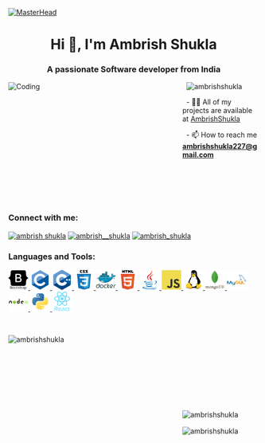[![MasterHead](https://mir-s3-cdn-cf.behance.net/project_modules/fs/54b6c068097599.5b50bca476b9b.gif)](https://rishavchanda.io)
<h1 align="center">Hi 👋, I'm Ambrish Shukla</h1>
<h3 align="center">A passionate Software developer from India</h3>
<img align="left" alt="Coding" width="350" height="200" src="https://images.squarespace-cdn.com/content/v1/5769fc401b631bab1addb2ab/1541580611624-TE64QGKRJG8SWAIUS7NS/coding-freak.gif">

<p align="left"> &nbsp;&nbsp;<img src="https://komarev.com/ghpvc/?username=ambrishshukla&label=Profile%20views&color=0e75b6&style=flat" alt="ambrishshukla" /> </p>



&nbsp;&nbsp;- 👨‍💻 All of my projects are available at [AmbrishShukla](AmbrishShukla)

&nbsp;&nbsp;- 📫 How to reach me **ambrishshukla227@gmail.com**
<br>
<br>
<br>
<br>
<br>
<br>
<h3 align="left">Connect with me:</h3>
<p align="left">
<a href="https://linkedin.com/in/ambrish shukla" target="blank"><img align="center" src="https://raw.githubusercontent.com/rahuldkjain/github-profile-readme-generator/master/src/images/icons/Social/linked-in-alt.svg" alt="ambrish shukla" height="30" width="40" /></a>
<a href="https://instagram.com/ambrish__shukla" target="blank"><img align="center" src="https://raw.githubusercontent.com/rahuldkjain/github-profile-readme-generator/master/src/images/icons/Social/instagram.svg" alt="ambrish__shukla" height="30" width="40" /></a>
<a href="https://www.hackerrank.com/ambrish_shukla" target="blank"><img align="center" src="https://raw.githubusercontent.com/rahuldkjain/github-profile-readme-generator/master/src/images/icons/Social/hackerrank.svg" alt="ambrish_shukla" height="30" width="40" /></a>
</p>

<h3 align="left">Languages and Tools:</h3>
<p align="left"> <a href="https://getbootstrap.com" target="_blank" rel="noreferrer"> <img src="https://raw.githubusercontent.com/devicons/devicon/master/icons/bootstrap/bootstrap-plain-wordmark.svg" alt="bootstrap" width="40" height="40"/> </a> <a href="https://www.cprogramming.com/" target="_blank" rel="noreferrer"> <img src="https://raw.githubusercontent.com/devicons/devicon/master/icons/c/c-original.svg" alt="c" width="40" height="40"/> </a> <a href="https://www.w3schools.com/cpp/" target="_blank" rel="noreferrer"> <img src="https://raw.githubusercontent.com/devicons/devicon/master/icons/cplusplus/cplusplus-original.svg" alt="cplusplus" width="40" height="40"/> </a> <a href="https://www.w3schools.com/css/" target="_blank" rel="noreferrer"> <img src="https://raw.githubusercontent.com/devicons/devicon/master/icons/css3/css3-original-wordmark.svg" alt="css3" width="40" height="40"/> </a> <a href="https://www.docker.com/" target="_blank" rel="noreferrer"> <img src="https://raw.githubusercontent.com/devicons/devicon/master/icons/docker/docker-original-wordmark.svg" alt="docker" width="40" height="40"/> </a> <a href="https://www.w3.org/html/" target="_blank" rel="noreferrer"> <img src="https://raw.githubusercontent.com/devicons/devicon/master/icons/html5/html5-original-wordmark.svg" alt="html5" width="40" height="40"/> </a> <a href="https://www.java.com" target="_blank" rel="noreferrer"> <img src="https://raw.githubusercontent.com/devicons/devicon/master/icons/java/java-original.svg" alt="java" width="40" height="40"/> </a> <a href="https://developer.mozilla.org/en-US/docs/Web/JavaScript" target="_blank" rel="noreferrer"> <img src="https://raw.githubusercontent.com/devicons/devicon/master/icons/javascript/javascript-original.svg" alt="javascript" width="40" height="40"/> </a> <a href="https://www.linux.org/" target="_blank" rel="noreferrer"> <img src="https://raw.githubusercontent.com/devicons/devicon/master/icons/linux/linux-original.svg" alt="linux" width="40" height="40"/> </a> <a href="https://www.mongodb.com/" target="_blank" rel="noreferrer"> <img src="https://raw.githubusercontent.com/devicons/devicon/master/icons/mongodb/mongodb-original-wordmark.svg" alt="mongodb" width="40" height="40"/> </a> <a href="https://www.mysql.com/" target="_blank" rel="noreferrer"> <img src="https://raw.githubusercontent.com/devicons/devicon/master/icons/mysql/mysql-original-wordmark.svg" alt="mysql" width="40" height="40"/> </a> <a href="https://nodejs.org" target="_blank" rel="noreferrer"> <img src="https://raw.githubusercontent.com/devicons/devicon/master/icons/nodejs/nodejs-original-wordmark.svg" alt="nodejs" width="40" height="40"/> </a> <a href="https://www.python.org" target="_blank" rel="noreferrer"> <img src="https://raw.githubusercontent.com/devicons/devicon/master/icons/python/python-original.svg" alt="python" width="40" height="40"/> </a> <a href="https://reactjs.org/" target="_blank" rel="noreferrer"> <img src="https://raw.githubusercontent.com/devicons/devicon/master/icons/react/react-original-wordmark.svg" alt="react" width="40" height="40"/> </a> </p>
<br>
<p><img align="left" width="350" height="220" src="https://github-readme-stats.vercel.app/api/top-langs?username=ambrishshukla&show_icons=true&locale=en&layout=compact" alt="ambrishshukla" /></p>
<br>
<br>
<br>
<br>
<br>
<br>
<br>
<br>
<p><img align="center" width="350" height="220" src="https://github-readme-stats.vercel.app/api?username=ambrishshukla&show_icons=true&locale=en" alt="ambrishshukla" /></p>

<p><img align="center" width="350" height="220" src="https://github-readme-streak-stats.herokuapp.com/?user=ambrishshukla&" alt="ambrishshukla" /></p>
